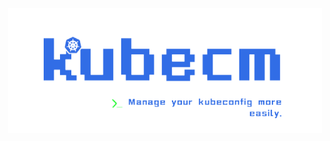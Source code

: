 <p align="center">
    <img src="hack/kubecm.png" title="KubeCM" alt="Kubecm" height="200" />
</p>

